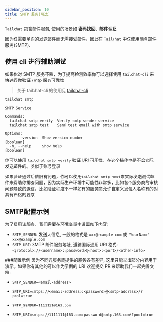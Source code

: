 ```yaml
---
sidebar_position: 10
title: SMTP 服务(可选)
---
```


`Tailchat` 包含邮件服务, 使用的场景如 **密码找回**、**邮件认证**

因为仅需要单向的发送邮件而无需接受邮件，因此在 `Tailchat` 中仅使用简单邮件服务(SMTP).

## 使用 cli 进行辅助测试

如果你对 SMTP 服务不熟，为了提高检测效率你可以选择使用 `tailchat-cli` 来快速帮你验证 smtp 服务可靠性

> 关于 tailchat-cli 的使用见 [tailchat-cli](../cli/tailchat-cli.md)

```
tailchat smtp

SMTP Service

Commands:
  tailchat smtp verify  Verify smtp sender service
  tailchat smtp test    Send test email with smtp service

Options:
      --version  Show version number                                   [boolean]
  -h, --help     Show help                                             [boolean]
```

你可以使用 `tailchat smtp verify` 验证 URI 可用性，在这个操作中是不会实际发送邮件的。类似于账号登录

如果验证通过后依旧有问题，你可以使用`tailchat smtp test`来实际发送测试邮件来帮助你排查问题，因为实际生产环境中可能性非常多，比如各个服务商的审核问题导致的退信，比如验证程度不一样如有的服务商允许自定义发信人名称有的对其有严格的要求

## SMTP配置示例

为了启用该服务，我们需要在环境变量中设置如下内容:
- `SMTP_SENDER`: 发送人信息, 一般的格式是 `xxx@example.com` 或 `"YourName" xxx@example.com`
- `SMTP_URI`: SMTP 邮件服务地址, 遵循国际通用 URI 格式: `<protocol>://<username>:<password>@<host>:<port>/<other-info>`


###配置示例
因为不同的服务商提供的服务各有差异, 这里只能举出部分内容用于演示。如果你有其他的可以作为示例的 URI 欢迎提交 PR 来帮助我们一起完善文档:

- `SMTP_SENDER=<email-address>`
- `SMTP_URI=smtps://<email-address>:<password>@<smtp-address>/?pool=true`

- `SMTP_SENDER=1111111@163.com`
- `SMTP_URI=smtps://1111111@163.com:password@smtp.163.com/?pool=true`
